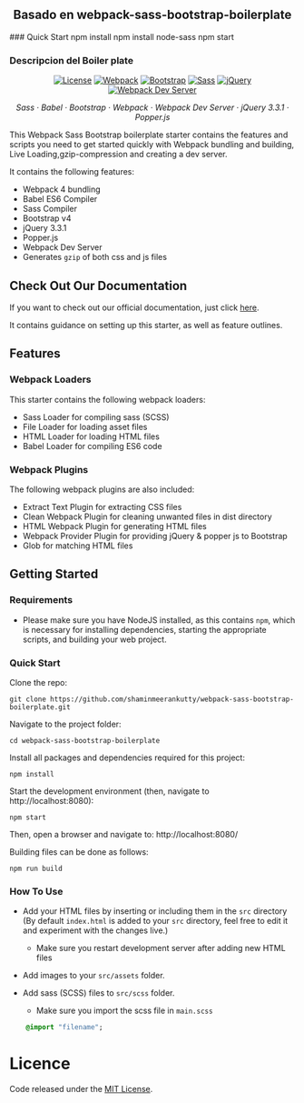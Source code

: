 
<h2 align="center">Basado en webpack-sass-bootstrap-boilerplate</h2>
### Quick Start
npm install
npm install node-sass
npm start

<h3> Descripcion del Boiler plate</h3>
<p align="center">
  <a href="https://github.com/shaminmeerankutty/webpack-sass-bootstrap-boilerplate/blob/master/LICENSE.md">
    <img alt="License" src="https://img.shields.io/github/license/mashape/apistatus.svg"></a>
  <a href="https://webpack.js.org">
    <img alt="Webpack" src="https://img.shields.io/badge/webpack-v4.27.0-0072b8.svg"></a>
  <a href="http://getbootstrap.com/">
    <img alt="Bootstrap" src="https://img.shields.io/badge/Bootstrap-v4.1.3-563d7c.svg"></a>
  <a href="https://sass-lang.com">
    <img alt="Sass" src="https://img.shields.io/badge/node--sass-v4.10.0-df5a9c.svg"></a>
  <a href="https://jquery.com/">
    <img alt="jQuery" src="https://img.shields.io/badge/jquery-v3.3.1-ffa200.svg"></a>
  <a href="">
    <img alt="Webpack Dev Server" src="https://img.shields.io/badge/webpack--dev--server-live--reloading-orange.svg"></a>
</p>

<p align="center">
  <em>
  Sass
  · Babel
  · Bootstrap
  · Webpack
  · Webpack Dev Server
  · jQuery 3.3.1
  · Popper.js 
  </em>
</p>

This Webpack Sass Bootstrap boilerplate starter contains the features and scripts you need
to get started quickly with Webpack bundling and building, Live Loading,gzip-compression and creating a dev server.

It contains the following features:

- Webpack 4 bundling
- Babel ES6 Compiler
- Sass Compiler
- Bootstrap v4
- jQuery 3.3.1
- Popper.js 
- Webpack Dev Server
- Generates `gzip` of both css and js files  


## Check Out Our Documentation
If you want to check out our official documentation, just click [here](https://shaminmeerankutty.github.io/webpack-sass-bootstrap-boilerplate/). 

It contains guidance on setting up this starter, as well as feature outlines.

## Features

### Webpack Loaders
This starter contains the following webpack loaders:

* Sass Loader for compiling sass (SCSS)
* File Loader for loading asset files
* HTML Loader for loading HTML files
* Babel Loader for compiling ES6 code

### Webpack Plugins 
The following webpack plugins are also included:

* Extract Text Plugin for extracting CSS files
* Clean Webpack Plugin for cleaning unwanted files in dist directory
* HTML Webpack Plugin for generating HTML files
* Webpack Provider Plugin for providing jQuery & popper js to Bootstrap
* Glob for matching HTML files

## Getting Started

### Requirements
* Please make sure you have NodeJS installed, as this contains `npm`, which is necessary
for installing dependencies, starting the appropriate scripts, and building your web project.

### Quick Start
Clone the repo:

    git clone https://github.com/shaminmeerankutty/webpack-sass-bootstrap-boilerplate.git

Navigate to the project folder:

    cd webpack-sass-bootstrap-boilerplate

Install all packages and dependencies required for this project:

    npm install
    
Start the development environment (then, navigate to http://localhost:8080):

    npm start
 
Then, open a browser and navigate to: http://localhost:8080/ 
    
Building files can be done as follows:

    npm run build

### How To Use
* Add your HTML files by inserting or including them in the `src` directory (By default `index.html` is added to your `src` directory, feel free to edit it and 
experiment with the changes live.)
    
    * Make sure you restart development server after adding new HTML files

* Add images to your `src/assets` folder.
* Add sass (SCSS) files to `src/scss` folder.
  * Make sure you import the scss file in `main.scss` 
    
```sass
    @import "filename";
```

# Licence
Code released under the [MIT License](LICENSE.md).
